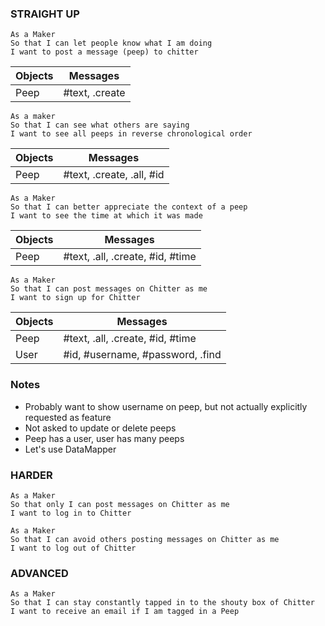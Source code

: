 
### STRAIGHT UP
```
As a Maker
So that I can let people know what I am doing  
I want to post a message (peep) to chitter
```
| Objects  | Messages |
| ------------- | ------------- |
| Peep  | #text, .create |


```
As a maker
So that I can see what others are saying  
I want to see all peeps in reverse chronological order
```
| Objects  | Messages |
| ------------- | ------------- |
| Peep  | #text, .create, .all, #id |

```
As a Maker
So that I can better appreciate the context of a peep
I want to see the time at which it was made
```

| Objects  | Messages |
| ------------- | ------------- |
| Peep  | #text, .all, .create, #id, #time |

```
As a Maker
So that I can post messages on Chitter as me
I want to sign up for Chitter
```

| Objects  | Messages |
| ------------- | ------------- |
| Peep  | #text, .all, .create, #id, #time |
| User | #id, #username, #password, .find |

### Notes 
* Probably want to show username on peep, but not actually explicitly requested as feature
* Not asked to update or delete peeps
* Peep has a user, user has many peeps
* Let's use DataMapper



### HARDER

```
As a Maker
So that only I can post messages on Chitter as me
I want to log in to Chitter
```

```
As a Maker
So that I can avoid others posting messages on Chitter as me
I want to log out of Chitter
```
### ADVANCED
```
As a Maker
So that I can stay constantly tapped in to the shouty box of Chitter
I want to receive an email if I am tagged in a Peep
```